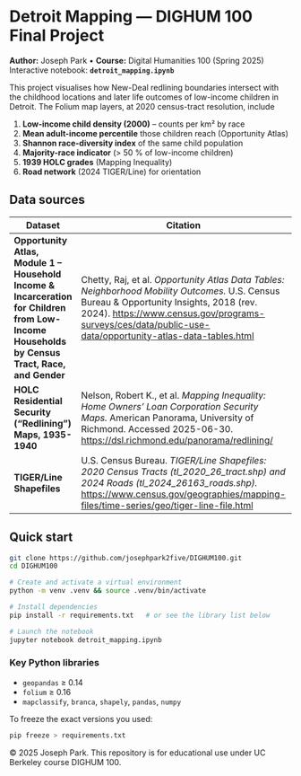 # Detroit Mapping — DIGHUM 100 Final Project
**Author:** Joseph Park • **Course:** Digital Humanities 100 (Spring 2025)  
Interactive notebook: **`detroit_mapping.ipynb`**

This project visualises how New-Deal redlining boundaries intersect with the
childhood locations and later life outcomes of low-income children in
Detroit.  The Folium map layers, at 2020 census-tract resolution, include  

1. **Low-income child density (2000)** – counts per km² by race  
2. **Mean adult-income percentile** those children reach (Opportunity Atlas)  
3. **Shannon race-diversity index** of the same child population  
4. **Majority-race indicator** (> 50 % of low-income children)  
5. **1939 HOLC grades** (Mapping Inequality)  
6. **Road network** (2024 TIGER/Line) for orientation  

## Data sources

| Dataset | Citation | Files in repo |
|---------|----------|---------------|
| **Opportunity Atlas, Module 1 – Household Income & Incarceration for Children from Low-Income Households by Census Tract, Race, and Gender** | Chetty, Raj, et al. *Opportunity Atlas Data Tables: Neighborhood Mobility Outcomes.* U.S. Census Bureau & Opportunity Insights, 2018 (rev. 2024). <https://www.census.gov/programs-surveys/ces/data/public-use-data/opportunity-atlas-data-tables.html> | `Opportunity_Atlas_Data_Tables/` |
| **HOLC Residential Security (“Redlining”) Maps, 1935-1940** | Nelson, Robert K., et al. *Mapping Inequality: Home Owners’ Loan Corporation Security Maps.* American Panorama, University of Richmond. Accessed 2025-06-30. <https://dsl.richmond.edu/panorama/redlining/> | `Mapping_Inequality/mappinginequality.json` |
| **TIGER/Line Shapefiles** | U.S. Census Bureau. *TIGER/Line Shapefiles: 2020 Census Tracts (tl_2020_26_tract.shp) and 2024 Roads (tl_2024_26163_roads.shp).* <https://www.census.gov/geographies/mapping-files/time-series/geo/tiger-line-file.html> | `2020_Census_TIGER/` |

## Quick start

```bash
git clone https://github.com/josephpark2five/DIGHUM100.git
cd DIGHUM100

# Create and activate a virtual environment
python -m venv .venv && source .venv/bin/activate

# Install dependencies
pip install -r requirements.txt   # or see the library list below

# Launch the notebook
jupyter notebook detroit_mapping.ipynb
````

### Key Python libraries

* `geopandas` ≥ 0.14
* `folium` ≥ 0.16
* `mapclassify`, `branca`, `shapely`, `pandas`, `numpy`

To freeze the exact versions you used:

```bash
pip freeze > requirements.txt
```

© 2025 Joseph Park.
This repository is for educational use under UC Berkeley course DIGHUM 100.

```
```
